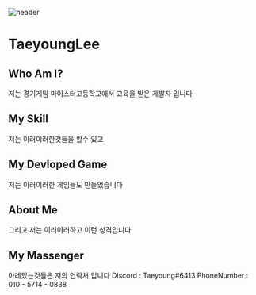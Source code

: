 ![header](https://capsule-render.vercel.app/api?type=slice&&color=FBF8BE&height=300&section=header&text=TaeyoungLee&fontSize=100&fontColor=234E70)
# TaeyoungLee
## Who Am I?
저는 경기게임 마이스터고등학교에서 교육을 받은 게발자 입니다
## My Skill
저는 이러이러한것들을 할수 있고
## My Devloped Game
저는 이러이러한 게임들도 만들었습니다
## About Me
그리고 저는 이러이러하고 이런 성격입니다
## My Massenger
아레있는것들은 저의 연락처 입니다
Discord : Taeyoung#6413
PhoneNumber : 010 - 5714 - 0838
